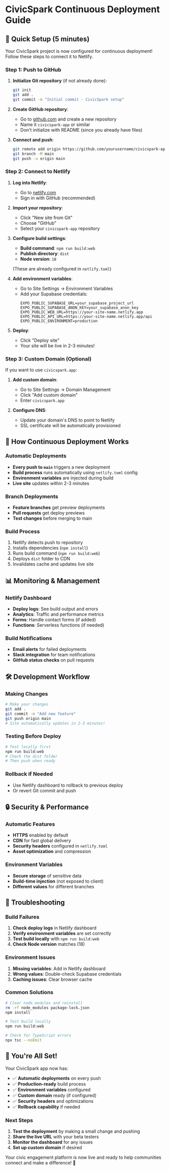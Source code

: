 # CivicSpark Continuous Deployment Guide

## 🚀 Quick Setup (5 minutes)

Your CivicSpark project is now configured for continuous deployment! Follow these steps to connect it to Netlify.

### Step 1: Push to GitHub

1. **Initialize Git repository** (if not already done):
   ```bash
   git init
   git add .
   git commit -m "Initial commit - CivicSpark setup"
   ```

2. **Create GitHub repository**:
   - Go to [github.com](https://github.com) and create a new repository
   - Name it `civicspark-app` or similar
   - Don't initialize with README (since you already have files)

3. **Connect and push**:
   ```bash
   git remote add origin https://github.com/yourusername/civicspark-app.git
   git branch -M main
   git push -u origin main
   ```

### Step 2: Connect to Netlify

1. **Log into Netlify**:
   - Go to [netlify.com](https://netlify.com)
   - Sign in with GitHub (recommended)

2. **Import your repository**:
   - Click "New site from Git"
   - Choose "GitHub"
   - Select your `civicspark-app` repository

3. **Configure build settings**:
   - **Build command**: `npm run build:web`
   - **Publish directory**: `dist`
   - **Node version**: `18`
   
   (These are already configured in `netlify.toml`)

4. **Add environment variables**:
   - Go to Site Settings → Environment Variables
   - Add your Supabase credentials:
     ```
     EXPO_PUBLIC_SUPABASE_URL=your_supabase_project_url
     EXPO_PUBLIC_SUPABASE_ANON_KEY=your_supabase_anon_key
     EXPO_PUBLIC_WEB_URL=https://your-site-name.netlify.app
     EXPO_PUBLIC_API_URL=https://your-site-name.netlify.app/api
     EXPO_PUBLIC_ENVIRONMENT=production
     ```

5. **Deploy**:
   - Click "Deploy site"
   - Your site will be live in 2-3 minutes!

### Step 3: Custom Domain (Optional)

If you want to use `civicspark.app`:

1. **Add custom domain**:
   - Go to Site Settings → Domain Management
   - Click "Add custom domain"
   - Enter `civicspark.app`

2. **Configure DNS**:
   - Update your domain's DNS to point to Netlify
   - SSL certificate will be automatically provisioned

## 🔄 How Continuous Deployment Works

### Automatic Deployments
- **Every push to `main`** triggers a new deployment
- **Build process** runs automatically using `netlify.toml` config
- **Environment variables** are injected during build
- **Live site** updates within 2-3 minutes

### Branch Deployments
- **Feature branches** get preview deployments
- **Pull requests** get deploy previews
- **Test changes** before merging to main

### Build Process
1. Netlify detects push to repository
2. Installs dependencies (`npm install`)
3. Runs build command (`npm run build:web`)
4. Deploys `dist` folder to CDN
5. Invalidates cache and updates live site

## 📊 Monitoring & Management

### Netlify Dashboard
- **Deploy logs**: See build output and errors
- **Analytics**: Traffic and performance metrics
- **Forms**: Handle contact forms (if added)
- **Functions**: Serverless functions (if needed)

### Build Notifications
- **Email alerts** for failed deployments
- **Slack integration** for team notifications
- **GitHub status checks** on pull requests

## 🛠️ Development Workflow

### Making Changes
```bash
# Make your changes
git add .
git commit -m "Add new feature"
git push origin main
# Site automatically updates in 2-3 minutes!
```

### Testing Before Deploy
```bash
# Test locally first
npm run build:web
# Check the dist folder
# Then push when ready
```

### Rollback if Needed
- Use Netlify dashboard to rollback to previous deploy
- Or revert Git commit and push

## 🔒 Security & Performance

### Automatic Features
- **HTTPS** enabled by default
- **CDN** for fast global delivery
- **Security headers** configured in `netlify.toml`
- **Asset optimization** and compression

### Environment Variables
- **Secure storage** of sensitive data
- **Build-time injection** (not exposed to client)
- **Different values** for different branches

## 🚨 Troubleshooting

### Build Failures
1. **Check deploy logs** in Netlify dashboard
2. **Verify environment variables** are set correctly
3. **Test build locally** with `npm run build:web`
4. **Check Node version** matches (18)

### Environment Issues
1. **Missing variables**: Add in Netlify dashboard
2. **Wrong values**: Double-check Supabase credentials
3. **Caching issues**: Clear browser cache

### Common Solutions
```bash
# Clear node_modules and reinstall
rm -rf node_modules package-lock.json
npm install

# Test build locally
npm run build:web

# Check for TypeScript errors
npx tsc --noEmit
```

## 🎉 You're All Set!

Your CivicSpark app now has:
- ✅ **Automatic deployments** on every push
- ✅ **Production-ready** build process
- ✅ **Environment variables** configured
- ✅ **Custom domain** ready (if configured)
- ✅ **Security headers** and optimizations
- ✅ **Rollback capability** if needed

### Next Steps
1. **Test the deployment** by making a small change and pushing
2. **Share the live URL** with your beta testers
3. **Monitor the dashboard** for any issues
4. **Set up custom domain** if desired

Your civic engagement platform is now live and ready to help communities connect and make a difference! 🌟